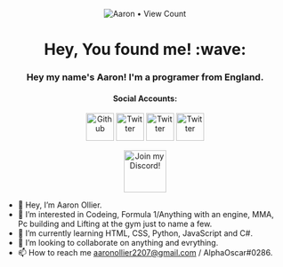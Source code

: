 <p align="center"><img src="https://profile-counter.glitch.me/{Aaron-Ollier}/count.svg" alt="Aaron • View Count"/></p>

<h1 align="center">Hey, You found me! :wave:</h1>
<h3 align="center">Hey my name's Aaron! I'm a programer from England.</h3>

<!--
<p align="center">Check Out My Site!</a></p>-->


<h4 align="center">Social Accounts:</h4>

<p align="center">
	<a href="https://github.com/Aaron-Ollier"><img src="https://cdn4.iconfinder.com/data/icons/social-media-2069/130/_Social_Media_One-128.png" height="50px" alt="Github"/></a>
	<a href="https://www.reddit.com/user/LRNINJAz" target="_blank"><img src="https://cdn4.iconfinder.com/data/icons/social-media-2069/130/_Reddit-128.png" height="50px" alt="Twitter"/></a>
	<a href="https://twitter.com/Alpha.Zero" target="_blank"><img src="https://cdn4.iconfinder.com/data/icons/social-media-2069/130/_Twitter-128.png" height="50px" alt="Twitter"/></a>
	<a href="https://open.spotify.com/user/johnollier16?si=239669272138486f" target="_blank"><img src="https://cdn4.iconfinder.com/data/icons/social-media-2069/130/_Social_Media_Three-128.png" height="50px" alt="Twitter"/></a>
</p>



<p align="center">
	<a href="https://discord.gg/33wKfaxFMU" title="Join our Discord!" target="_blank">
		<img draggable="false" src="https://discordapp.com/api/guilds/775364324083499038/widget.png?style=banner2" height="76px" draggable="false" alt="Join my Discord!"/>
	</a>
</p>


- 👋 Hey, I’m Aaron Ollier.
- 👀 I’m interested in Codeing, Formula 1/Anything with an engine, MMA, Pc building and Lifting at the gym just to name a few.
- 🌱 I’m currently learning HTML, CSS, Python, JavaScript and C#. 
- 💞️ I’m looking to collaborate on anything and evrything.
- 📫 How to reach me aaronollier2207@gmail.com / AlphaOscar#0286.

<!---
Aaron-Ollier/Aaron-Ollier is a ✨ special ✨ repository because its `README.md` (this file) appears on your GitHub profile.
You can click the Preview link to take a look at your changes.
--->
